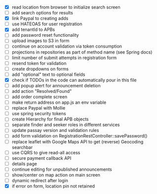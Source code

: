 - [x] read location from browser to initialize search screen
- [ ] add search options for results
- [x] link Paypal to creating adds
- [ ] use HATEOAS for user registration
- [x] add tenantId to APBs
- [ ] add password reset functionality
- [ ] upload images to S3 in form
- [ ] continue on account validation via token consumption
- [ ] projections in repositories as part of method name (see Spring docs)
- [ ] limit number of submit attempts in registration form
- [ ] resend token for validation
- [ ] create dropdowns on forms
- [ ] add "optional" text to optional fields
- [x] check if TODOs in the code can automatically pour in this file
- [ ] add popup alert for announcement deletion
- [ ] add action "Resolved/Found"
- [ ] add order complete screen
- [ ] make return address on app.js an env variable
- [ ] replace Paypal with Mollie
- [ ] use spring security tokens
- [ ] create Hierarchy for final APB objects
- [ ] separate finder and seeker roles in different services
- [ ] update passay version and validation rules
- [ ] add form validation on RegistrationRestController::savePassword()
- [ ] replace leaflet with Google Maps API to get (reverse) Geocoding searchbar
- [ ] use CQRS to give read-all access
- [ ] secure payment callback API
- [ ] details page
- [ ] continue editing for unpublished announcements
- [ ] show/center on map action on main screen
- [ ] dynamic redirect after login
- [x] if error on form, location pin not retained